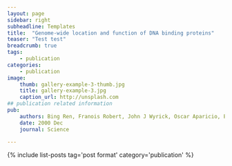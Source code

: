 ```yaml
---
layout: page
sidebar: right 
subheadline: Templates
title:  "Genome-wide location and function of DNA binding proteins"
teaser: "Test test"
breadcrumb: true
tags:
    - publication
categories:
    - publication
image:
    thumb: gallery-example-3-thumb.jpg
    title: gallery-example-3.jpg
    caption_url: http://unsplash.com
## publication related information
pub:
    authors: Bing Ren, Franois Robert, John J Wyrick, Oscar Aparicio, Ezra G Jennings, Itamar Simon, Julia Zeitlinger, Jrg Schreiber, Nancy Hannett, Elenita Kanin, Thomas L Volkert, Christopher J Wilson, Stephen P Bell, Richard A Young
    date: 2000 Dec
    journal: Science

---
```



{% include list-posts tag='post format' category='publication' %}
